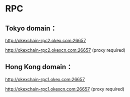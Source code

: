 # RPC

## Tokyo domain：

http://okexchain-rpc2.okex.com:26657

http://okexchain-rpc2.okexcn.com:26657 (proxy required)

## Hong Kong domain：

http://okexchain-rpc1.okex.com:26657

http://okexchain-rpc1.okexcn.com:26657 (proxy required)


